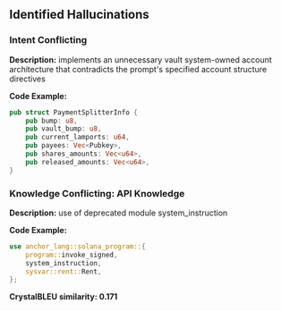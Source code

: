 ## Identified Hallucinations

### Intent Conflicting
**Description:** 
implements an unnecessary vault system-owned account architecture that contradicts the prompt's specified account structure directives

**Code Example:**
```rust
pub struct PaymentSplitterInfo {
    pub bump: u8,
    pub vault_bump: u8,
    pub current_lamports: u64,
    pub payees: Vec<Pubkey>,
    pub shares_amounts: Vec<u64>,
    pub released_amounts: Vec<u64>,
}
```

### Knowledge Conflicting: API Knowledge
**Description:** 
use of deprecated module system_instruction

**Code Example:**
```rust
use anchor_lang::solana_program::{
    program::invoke_signed,
    system_instruction,
    sysvar::rent::Rent,
};
```

**CrystalBLEU similarity: 0.171** 
